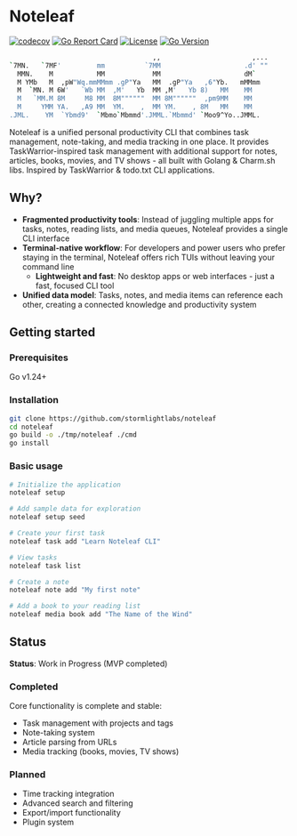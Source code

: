 # Noteleaf

[![codecov](https://codecov.io/gh/stormlightlabs/noteleaf/branch/main/graph/badge.svg)](https://codecov.io/gh/stormlightlabs/noteleaf)
[![Go Report Card](https://goreportcard.com/badge/github.com/stormlightlabs/noteleaf)](https://goreportcard.com/report/github.com/stormlightlabs/noteleaf)
[![License](https://img.shields.io/badge/License-MIT-blue.svg)](LICENSE)
[![Go Version](https://img.shields.io/github/go-mod/go-version/stormlightlabs/noteleaf)](go.mod)

```sh
                                    ,,                       ,...
`7MN.   `7MF'         mm          `7MM                     .d' ""
  MMN.    M           MM            MM                     dM`
  M YMb   M  ,pW"Wq.mmMMmm .gP"Ya   MM  .gP"Ya   ,6"Yb.   mMMmm
  M  `MN. M 6W'   `Wb MM  ,M'   Yb  MM ,M'   Yb 8)   MM    MM
  M   `MM.M 8M     M8 MM  8M""""""  MM 8M""""""  ,pm9MM    MM
  M     YMM YA.   ,A9 MM  YM.    ,  MM YM.    , 8M   MM    MM
.JML.    YM  `Ybmd9'  `Mbmo`Mbmmd'.JMML.`Mbmmd' `Moo9^Yo..JMML.
```

Noteleaf is a unified personal productivity CLI that combines task management, note-taking, and media tracking in one place.
It provides TaskWarrior-inspired task management with additional support for notes, articles, books, movies, and TV shows - all built with Golang & Charm.sh libs. Inspired by TaskWarrior & todo.txt CLI applications.

## Why?

- **Fragmented productivity tools**: Instead of juggling multiple apps for tasks, notes, reading lists, and media queues, Noteleaf provides a single CLI interface
- **Terminal-native workflow**: For developers and power users who prefer staying in the terminal, Noteleaf offers rich TUIs without leaving your command line
    - **Lightweight and fast**: No desktop apps or web interfaces - just a fast, focused CLI tool
- **Unified data model**: Tasks, notes, and media items can reference each other, creating a connected knowledge and productivity system

## Getting started

### Prerequisites

Go v1.24+

### Installation

```sh
git clone https://github.com/stormlightlabs/noteleaf
cd noteleaf
go build -o ./tmp/noteleaf ./cmd
go install
```

### Basic usage

```sh
# Initialize the application
noteleaf setup

# Add sample data for exploration
noteleaf setup seed

# Create your first task
noteleaf task add "Learn Noteleaf CLI"

# View tasks
noteleaf task list

# Create a note
noteleaf note add "My first note"

# Add a book to your reading list
noteleaf media book add "The Name of the Wind"
```

## Status

**Status**: Work in Progress (MVP completed)

### Completed

Core functionality is complete and stable:

- Task management with projects and tags
- Note-taking system
- Article parsing from URLs
- Media tracking (books, movies, TV shows)

### Planned

- Time tracking integration
- Advanced search and filtering
- Export/import functionality
- Plugin system

